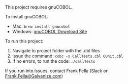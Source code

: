 This project requires gnuCOBOL.

To install gnuCOBOL:

- Mac: `brew install gnucobol`
- Windows: [gnuCOBOL Download Site](https://gnucobol.sourceforge.io/)

To run this project:

1. Navigate to project folder with the .cbl files
2. Issue the command: `cobc -x CallTests.cbl GUnit.cbl`
3. If no errors, to run the code: `./callTests`

If you run into issues, contact Frank Fella (Slack or Frank.Fella@Galvanize.com)    
